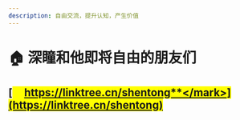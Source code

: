 ```yaml
---
description: 自由交流，提升认知，产生价值
---
```


# 🏠 深瞳和他即将自由的朋友们

## [<mark style="color:yellow;">**https://linktree.cn/shentong**</mark>](https://linktree.cn/shentong)
